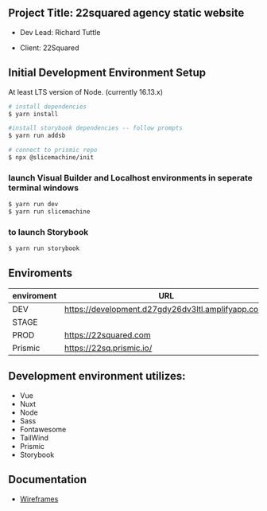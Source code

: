 ## Project Title: 22squared agency static website
* Dev Lead: Richard Tuttle
- Client: 22Squared

## Initial Development Environment Setup
At least LTS version of Node. (currently 16.13.x)

```bash
# install dependencies
$ yarn install

#install storybook dependencies -- follow prompts
$ yarn run addsb

# connect to prismic repo
$ npx @slicemachine/init
```
### launch Visual Builder and Localhost environments in seperate terminal windows
```bash
$ yarn run dev
$ yarn run slicemachine
```

### to launch Storybook
```bash
$ yarn run storybook
```

## Enviroments

| enviroment | URL                                                 |
| ---------- | --------------------------------------------------- |
| DEV        | https://development.d27gdy26dv3ltl.amplifyapp.com/  |
| STAGE      |                                                     |
| PROD       | https://22squared.com                               |
| Prismic    | https://22sq.prismic.io/                            |
## Development environment utilizes:

- Vue
- Nuxt
- Node
- Sass
- Fontawesome
- TailWind
- Prismic
- Storybook
## Documentation
- [Wireframes](https://www.figma.com/proto/jZTTWbhyxblcXwZJr1vund/22squared-website-ux-2021?page-i%5B%E2%80%A6%5D264=&node-id=19%3A848&viewport=241%2C48%2C0.13&scaling=min-zoom)
